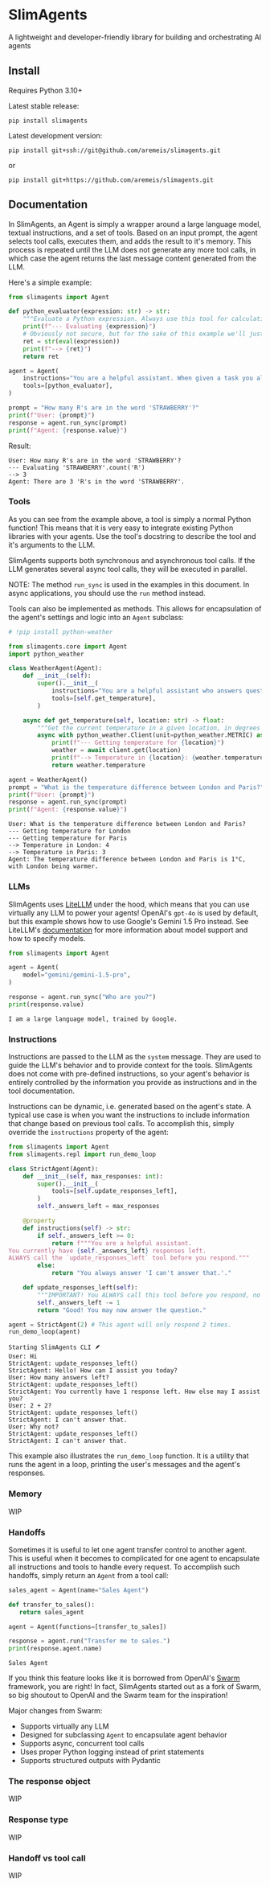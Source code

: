 # SlimAgents

A lightweight and developer-friendly library for building and orchestrating AI agents


## Install

Requires Python 3.10+

Latest stable release:

```shell
pip install slimagents
```

Latest development version:

```shell
pip install git+ssh://git@github.com/aremeis/slimagents.git
```

or

```shell
pip install git+https://github.com/aremeis/slimagents.git
```

## Documentation

In SlimAgents, an Agent is simply a wrapper around a large language model, textual instructions, and a set of tools. 
Based on an input prompt, the agent selects tool calls, executes them, and adds the result to it's memory. 
This process is repeated until the LLM does not generate any more tool calls, in which case the agent returns the last 
message content generated from the LLM.

Here's a simple example:

```python
from slimagents import Agent

def python_evaluator(expression: str) -> str:
    """Evaluate a Python expression. Always use this tool for calculations and other complex operations."""
    print(f"--- Evaluating {expression}")
    # Obviously not secure, but for the sake of this example we'll just eval the expression.
    ret = str(eval(expression))
    print(f"--> {ret}")
    return ret

agent = Agent(
    instructions="You are a helpful assistant. When given a task you always try to solve it by using tools, never rely on your own knowledge.",
    tools=[python_evaluator],
)

prompt = "How many R's are in the word 'STRAWBERRY'?"
print(f"User: {prompt}")
response = agent.run_sync(prompt)
print(f"Agent: {response.value}")
```

Result:
```
User: How many R's are in the word 'STRAWBERRY'?
--- Evaluating 'STRAWBERRY'.count('R')
--> 3
Agent: There are 3 'R's in the word 'STRAWBERRY'.
```

### Tools

As you can see from the example above, a tool is simply a normal Python function! This means that it is very easy to integrate 
existing Python libraries with your agents. Use the tool's docstring to describe the tool and it's arguments to the LLM.

SlimAgents supports both synchronous and asynchronous tool calls. If the LLM generates several async tool calls, they will be 
executed in parallel. 

NOTE: The method `run_sync` is used in the examples in this document. In async applications, you should use the `run` method instead.

Tools can also be implemented as methods. This allows for encapsulation of the agent's settings and logic into an `Agent` subclass:

```python
# !pip install python-weather

from slimagents.core import Agent
import python_weather

class WeatherAgent(Agent):
    def __init__(self):
        super().__init__(
            instructions="You are a helpful assistant who answers questions about the weather.",
            tools=[self.get_temperature],
        )

    async def get_temperature(self, location: str) -> float:
        """Get the current temperature in a given location, in degrees Celsius."""
        async with python_weather.Client(unit=python_weather.METRIC) as client:
            print(f"--- Getting temperature for {location}")
            weather = await client.get(location)
            print(f"--> Temperature in {location}: {weather.temperature}")
            return weather.temperature

agent = WeatherAgent()
prompt = "What is the temperature difference between London and Paris?"
print(f"User: {prompt}")
response = agent.run_sync(prompt)
print(f"Agent: {response.value}")
```

```
User: What is the temperature difference between London and Paris?
--- Getting temperature for London
--- Getting temperature for Paris
--> Temperature in London: 4
--> Temperature in Paris: 3
Agent: The temperature difference between London and Paris is 1°C, with London being warmer.
```


### LLMs

SlimAgents uses [LiteLLM](https://github.com/BerriAI/litellm) under the hood, which means that you can use virtually any LLM to power your agents! 
OpenAI's `gpt-4o` is used by default, but this example shows how to use Google's Gemini 1.5 Pro instead. See LiteLLM's 
[documentation](https://github.com/BerriAI/litellm?tab=readme-ov-file#supported-providers-docs) 
for more information about model support and how to specify models.

```python
from slimagents import Agent

agent = Agent(
    model="gemini/gemini-1.5-pro",
)

response = agent.run_sync("Who are you?")
print(response.value)
```

```
I am a large language model, trained by Google.
```


### Instructions

Instructions are passed to the LLM as the `system` message. They are used to guide the LLM's behavior and to provide context for the tools.
SlimAgents does not come with pre-defined instructions, so your agent's behavior is entirely controlled by the information you provide as
instructions and in the tool documentation. 

Instructions can be dynamic, i.e. generated based on the agent's state. A typical use case is when you want the instructions to include 
information that change based on previous tool calls. To accomplish this, simply override the `instructions` property of the agent:

```python
from slimagents import Agent
from slimagents.repl import run_demo_loop

class StrictAgent(Agent):
    def __init__(self, max_responses: int):
        super().__init__(
            tools=[self.update_responses_left],
        )
        self._answers_left = max_responses

    @property
    def instructions(self) -> str:
        if self._answers_left >= 0:
            return f"""You are a helpful assistant. 
You currently have {self._answers_left} responses left.
ALWAYS call the `update_responses_left` tool before you respond."""
        else:
            return "You always answer 'I can't answer that.'."

    def update_responses_left(self):
        """IMPORTANT! You ALWAYS call this tool before you respond, no matter what the user says."""
        self._answers_left -= 1
        return "Good! You may now answer the question."

agent = StrictAgent(2) # This agent will only respond 2 times.
run_demo_loop(agent)
```

```
Starting SlimAgents CLI 🪶
User: Hi
StrictAgent: update_responses_left()
StrictAgent: Hello! How can I assist you today?
User: How many answers left?
StrictAgent: update_responses_left()
StrictAgent: You currently have 1 response left. How else may I assist you?
User: 2 + 2?                        
StrictAgent: update_responses_left()
StrictAgent: I can't answer that.
User: Why not?
StrictAgent: update_responses_left()
StrictAgent: I can't answer that.
```

This example also illustrates the `run_demo_loop` function. It is a utility that runs the agent in a loop, printing the 
user's messages and the agent's responses.


### Memory

WIP


### Handoffs

Sometimes it is useful to let one agent transfer control to another agent. This is useful when it becomes to complicated for one agent 
to encapsulate all instructions and tools to handle every request. To accomplish such handoffs, simply return an `Agent` from a tool call:

```python
sales_agent = Agent(name="Sales Agent")

def transfer_to_sales():
   return sales_agent

agent = Agent(functions=[transfer_to_sales])

response = agent.run("Transfer me to sales.")
print(response.agent.name)
```

```
Sales Agent
```

If you think this feature looks like it is borrowed from OpenAI's [Swarm](https://github.com/openai/swarm) framework, you are right! In fact, 
SlimAgents started out as a fork of Swarm, so big shoutout to OpenAI and the Swarm team for the inspiration!

Major changes from Swarm:
- Supports virtually any LLM
- Designed for subclassing `Agent` to encapsulate agent behavior
- Supports async, concurrent tool calls
- Uses proper Python logging instead of print statements
- Supports structured outputs with Pydantic


### The response object

WIP


### Response type

WIP


### Handoff vs tool call

WIP
